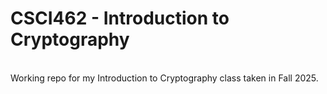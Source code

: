 <h1>CSCI462 - Introduction to Cryptography</h1><br>
Working repo for my Introduction to Cryptography class taken in Fall 2025.
